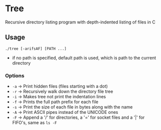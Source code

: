 # Tree
Recursive directory listing program with depth-indented listing of files in C

## Usage
`./tree [-arifsAF] [PATH ...]`
- if no path is specified, default path is used, which is path to the current directory

### Options
- `-a` -> Print hidden files (files starting with a dot)
- `-r` -> Recursively walk down the directory file tree
- `-i` -> Makes tree not print the indentation lines
- `-f` -> Prints the full path prefix for each file
- `-s` -> Print the size of each file in bytes along with the name
- `-A` -> Print ASCII pipes instead of the UNICODE ones
- `-F` -> Append a '/' for directories, a '=' for socket files and a '|' for FIFO's, same as `ls -F`
